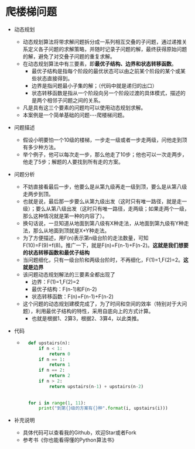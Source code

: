# 爬楼梯问题
- 动态规划
	- 动态规划算法将带求解问题拆分成一系列相互交叠的子问题，通过递推关系定义各子问题的求解策略，并随时记录子问题的解，最终获得原始问题的解，避免了对交叠子问题的重复求解。
	- 在动态规划算法中有三要素，即**最优子结构、边界和状态转移函数**。
		- 最优子结构是指每个阶段的最优状态可以由之前某个阶段的某个或某些状态直接得到。
		- 边界是指问题最小子集的解；（代码中就是递归的出口）
		- 状态转移函数是指从一个阶段向另一个阶段过渡的具体模式，描述的是两个相邻子问题之间的关系。
	- 凡是具有这三个要素的问题均可以使用动态规划求解。
	- 本案例是一个简单基础的问题---爬楼梯问题。
- 问题描述
	- 假设小明要怕一个10级的楼梯，一步走一级或者一步走两级，问他走到顶有多少种方法。
	- 举个例子，他可以每次走一步，那么他走了10步；他也可以一次走两步，他走了5步；解题的人要找到所有走的方案。
- 问题分析
	- 不妨直接看最后一步，他要么是从第九级再走一级到顶，要么是从第八级走两步到顶。
	- 也就是说，最后那一步要么从第九级出发（这时只有唯一路径，就是走一级）；要么从第八级出发（这时只有唯一路径，走两级；如果走两个一级，那么这种情况就是第一种的内容了）。
	- 换句话说，一旦知道从地面到第八级有X种走法，从地面到第九级有Y种走法，那么从地面到顶就是X+Y种走法。
	- 为了方便描述，用F(n)表示第n级台阶的走法数量，可知F(10)=F(9)+f(8)。推广一下，就是F(n)=F(n-1)+F(n-2)。**这就是我们想要的状态转移函数和最优子结构**
	- 当问题细化，只有一级台阶和两级台阶时，不再细化，F(1)=1,F(2)=2。**这就是边界**
	- 该问题动态规划解法的三要素全都出现了
		- 边界：F(1)=1,F(2)=2
		- 最优子结构：F(n-1)和F(n-2)
		- 状态转移函数：F(n)=F(n-1)+F(n-2)
	- 这个问题的动态规划建模完成了，为了时间和空间的效率（特别对于大问题），利用最优子结构的特性，采用自底向上的方式计算。
		- 也就是根据1、2算3，根据2、3算4，以此类推。
- 代码
	- ```python
		def upstairs(n):
		    if n < 1:
		        return 0
		    if n == 1:
		        return 1
		    if n == 2:
		        return 2
		    if n > 2:
		        return upstairs(n-1) + upstairs(n-2)
		
		
		for i in range(1, 11):
		    print("到第{}级的方案有{}种".format(i, upstairs(i)))
		```

- 补充说明
	- 具体代码可以查看我的Github，欢迎Star或者Fork
	- 参考书《你也能看得懂的Python算法书》